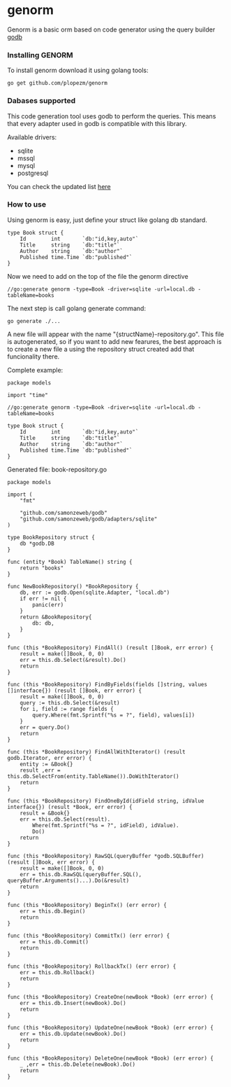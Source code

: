 # genorm

Genorm is a basic orm based on code generator using the query builder [godb](https://github.com/samonzeweb/godb)

### Installing GENORM

To install genorm download it using golang tools:

```
go get github.com/plopezm/genorm
```

### Dabases supported

This code generation tool uses godb to perform the queries. This means that every adapter used in godb is compatible with this library.

Available drivers:
- sqlite
- mssql
- mysql
- postgresql

You can check the updated list [here](https://github.com/samonzeweb/godb/tree/master/adapters)

### How to use

Using genorm is easy, just define your struct like golang db standard.

```
type Book struct {
	Id        int       `db:"id,key,auto"`
	Title     string    `db:"title"`
	Author    string    `db:"author"`
	Published time.Time `db:"published"`
}
```

Now we need to add on the top of the file the genorm directive

```
//go:generate genorm -type=Book -driver=sqlite -url=local.db -tableName=books
```

The next step is call golang generate command:

```
go generate ./...
```

A new file will appear with the name "{structName}-repository.go". This file is autogenerated, so if you want to add new fearures, the best approach is to create a new file a using the repository struct created add that funcionality there.

Complete example: 

```
package models

import "time"

//go:generate genorm -type=Book -driver=sqlite -url=local.db -tableName=books

type Book struct {
	Id        int       `db:"id,key,auto"`
	Title     string    `db:"title"`
	Author    string    `db:"author"`
	Published time.Time `db:"published"`
}
```

Generated file: book-repository.go

```
package models

import (
	"fmt"

	"github.com/samonzeweb/godb"
	"github.com/samonzeweb/godb/adapters/sqlite"
)

type BookRepository struct {
	db *godb.DB
}

func (entity *Book) TableName() string {
	return "books"
}

func NewBookRepository() *BookRepository {
	db, err := godb.Open(sqlite.Adapter, "local.db")
	if err != nil {
		panic(err)
	}
	return &BookRepository{
		db: db,
	}
}

func (this *BookRepository) FindAll() (result []Book, err error) {
	result = make([]Book, 0, 0)
	err = this.db.Select(&result).Do()
	return
}

func (this *BookRepository) FindByFields(fields []string, values []interface{}) (result []Book, err error) {
	result = make([]Book, 0, 0)
	query := this.db.Select(&result)
	for i, field := range fields {
		query.Where(fmt.Sprintf("%s = ?", field), values[i])
	}
	err = query.Do()
	return
}

func (this *BookRepository) FindAllWithIterator() (result godb.Iterator, err error) {
	entity := &Book{}
	result ,err = this.db.SelectFrom(entity.TableName()).DoWithIterator()
	return
}

func (this *BookRepository) FindOneById(idField string, idValue interface{}) (result *Book, err error) {
	result = &Book{}
	err = this.db.Select(result).
		Where(fmt.Sprintf("%s = ?", idField), idValue).
		Do()
	return
}

func (this *BookRepository) RawSQL(queryBuffer *godb.SQLBuffer) (result []Book, err error) {
	result = make([]Book, 0, 0)
	err = this.db.RawSQL(queryBuffer.SQL(), queryBuffer.Arguments()...).Do(&result)
	return
}

func (this *BookRepository) BeginTx() (err error) {
	err = this.db.Begin()
	return
}

func (this *BookRepository) CommitTx() (err error) {
	err = this.db.Commit()
	return
}

func (this *BookRepository) RollbackTx() (err error) {
	err = this.db.Rollback()
	return
}

func (this *BookRepository) CreateOne(newBook *Book) (err error) {
	err = this.db.Insert(newBook).Do()
	return
}

func (this *BookRepository) UpdateOne(newBook *Book) (err error) {
	err = this.db.Update(newBook).Do()
	return
}

func (this *BookRepository) DeleteOne(newBook *Book) (err error) {
	_ ,err = this.db.Delete(newBook).Do()
	return
}
```